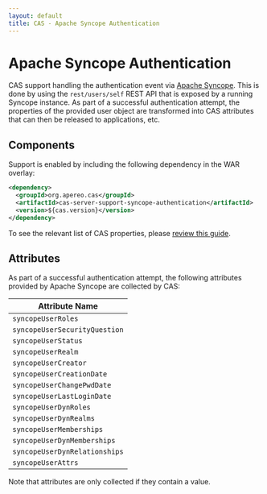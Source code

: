 ```yaml
---
layout: default
title: CAS - Apache Syncope Authentication
---
```


# Apache Syncope Authentication

CAS support handling the authentication event via [Apache Syncope](http://syncope.apache.org/). This is done by using the `rest/users/self` REST API that is exposed by a running Syncope instance. As part of a successful authentication attempt, the properties of the provided user object are transformed into CAS attributes that can then be released to applications, etc.


## Components

Support is enabled by including the following dependency in the WAR overlay:

```xml
<dependency>
  <groupId>org.apereo.cas</groupId>
  <artifactId>cas-server-support-syncope-authentication</artifactId>
  <version>${cas.version}</version>
</dependency>
```

To see the relevant list of CAS properties, please [review this guide](Configuration-Properties.html#syncope-authentication).

## Attributes

As part of a successful authentication attempt, the following attributes provided by Apache Syncope are collected by CAS:

| Attribute Name             
|------------------------------------
| `syncopeUserRoles`
| `syncopeUserSecurityQuestion`
| `syncopeUserStatus`
| `syncopeUserRealm`
| `syncopeUserCreator`
| `syncopeUserCreationDate`
| `syncopeUserChangePwdDate`
| `syncopeUserLastLoginDate`
| `syncopeUserDynRoles`
| `syncopeUserDynRealms`
| `syncopeUserMemberships`
| `syncopeUserDynMemberships`
| `syncopeUserDynRelationships`
| `syncopeUserAttrs`

Note that attributes are only collected if they contain a value.
